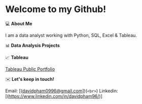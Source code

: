 # Welcome to my Github! 

💻 **About Me** 

I am a data analyst working with Python, SQL, Excel & Tableau.

📊 **Data Analysis Projects** 

📈 **Tableau** 

[Tableau Public Portfolio](https://public.tableau.com/app/profile/david.pham5201/vizzes)

✉️ **Let's keep in touch!** 

Email: [(davidpham0996@gmail.com])(`<br>`)
Linkedin: [(https://www.linkedin.com/in/davidpham96/)]
